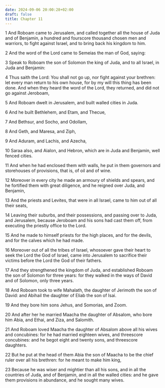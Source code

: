 ```yaml
---
date: 2024-09-06 20:00:28+02:00
draft: false
title: Chapter 11
---
```




1 And Roboam came to Jerusalem, and called together all the house of Juda and of Benjamin, a hundred and fourscore thousand chosen men and warriors, to fight against Israel, and to bring back his kingdom to him.

2 And the word of the Lord came to Semeias the man of God, saying:

3 Speak to Roboam the son of Solomon the king of Juda, and to all Israel, in Juda and Benjamin:

4 Thus saith the Lord: You shall not go up, nor fight against your brethren: let every man return to his own house, for by my will this thing has been done. And when they heard the word of the Lord, they returned, and did not go against Jeroboam,

5 And Roboam dwelt in Jerusalem, and built walled cities in Juda.

6 And he built Bethlehem, and Etam, and Thecue,

7 And Bethsur, and Socho, and Odollam,

8 And Geth, and Maresa, and Ziph,

9 And Aduram, and Lachis, and Azecha,

10 Saraa also, and Aialon, and Hebron, which are in Juda and Benjamin, well fenced cities.

11 And when he had enclosed them with walls, he put in them governors and storehouses of provisions, that is, of oil and of wine.

12 Moreover in every city he made an armoury of shields and spears, and he fortified them with great diligence, and he reigned over Juda, and Benjamin,

13 And the priests and Levites, that were in all Israel, came to him out of all their seats,

14 Leaving their suburbs, and their possessions, and passing over to Juda, and Jerusalem, because Jeroboam and his sons had cast them off, from executing the priestly office to the Lord.

15 And he made to himself priests for the high places, and for the devils, and for the calves which he had made.

16 Moreover out of all the tribes of Israel, whosoever gave their heart to seek the Lord the God of Israel, came into Jerusalem to sacrifice their victims before the Lord the God of their fathers.

17 And they strengthened the kingdom of Juda, and established Roboam the son of Solomon for three years: for they walked in the ways of David and of Solomon, only three years.

18 And Roboam took to wife Mahalath, the daughter of Jerimoth the son of David: and Abihail the daughter of Eliab the son of Isai.

19 And they bore him sons Jehus, and Somorias, and Zoom.

20 And after her he married Maacha the daughter of Absalom, who bore him Abia, and Ethai, and Ziza, and Salomith.

21 And Roboam loved Maacha the daughter of Absalom above all his wives and concubines: for he had married eighteen wives, and threescore concubines: and he begot eight and twenty sons, and threescore daughters.

22 But he put at the head of them Abia the son of Maacha to be the chief ruler over all his brethren: for he meant to make him king,

23 Because he was wiser and mightier than all his sons, and in all the countries of Juda, and of Benjamin, and in all the walled cities: and he gave them provisions in abundance, and he sought many wives.

